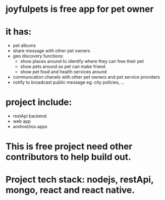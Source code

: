 # joyfulpets is free app for pet owner
# it has:
- pet albums
- share message with other pet owners
- geo discovery functions: 
  - show places around to identify where they can free their pet
  - show pets around so pet can make friend
  - show pet food and health services around
- communcation chanels with other pet owners and pet service providers
- notify to broadcast public message eg: city policies, ... 
# project include:
- restApi backend
- web app
- android/ios apps
# This is free project need other contributors to help build out.
# Project tech stack: nodejs, restApi, mongo, react and react native.
